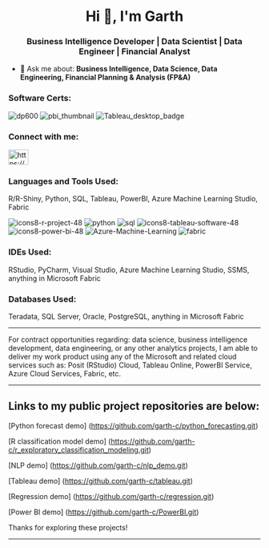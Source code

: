 <h1 align="center">Hi 👋, I'm Garth</h1>
<h3 align="center"> Business Intelligence Developer | Data Scientist | Data Engineer | Financial Analyst </h3>


- 💬 Ask me about: **Business Intelligence, Data Science, Data Engineering, Financial Planning & Analysis (FP&A)**
<h3 align="left">Software Certs:</h3>

![dp600](https://github.com/user-attachments/assets/da1be1aa-ffe3-43fb-99a4-308c1dd657a3)
![pbi_thumbnail](https://github.com/user-attachments/assets/f4579228-0029-451a-b469-2f0123682ec8) ![Tableau_desktop_badge](https://github.com/user-attachments/assets/ceaf66cb-e276-45b9-9ea7-2b1a9aaeef59)





<h3 align="left">Connect with me:</h3>
<p align="left">
<a href="https://linkedin.com/in/https://www.linkedin.com/in/garthcumpston" target="blank"><img align="center" src="https://raw.githubusercontent.com/rahuldkjain/github-profile-readme-generator/master/src/images/icons/Social/linked-in-alt.svg" alt="https://www.linkedin.com/in/garthcumpston" height="30" width="40" /></a>
</p>

<h3 align="left">Languages and Tools Used:</h3>
R/R-Shiny, Python, SQL, Tableau, PowerBI, Azure Machine Learning Studio, Fabric


![icons8-r-project-48](https://github.com/garth-c/garth-c/assets/138831938/a4dcbeee-6125-4292-890f-3fe6a2675ddb)
![python](https://github.com/garth-c/garth-c/assets/138831938/01b4701d-ceb3-48cf-b424-0eda05082fc8)
![sql](https://github.com/garth-c/garth-c/assets/138831938/fc8d573c-0f44-4bfc-94d5-09e99970eb52)
![icons8-tableau-software-48](https://github.com/garth-c/garth-c/assets/138831938/1df6b26d-c670-4f4a-9237-530ffacb409f)
![icons8-power-bi-48](https://github.com/garth-c/garth-c/assets/138831938/7871d1f9-4b05-46f3-b56d-944afe1be7fd)
![Azure-Machine-Learning](https://github.com/user-attachments/assets/5f9b6ac2-f3fc-4696-82fc-a9189b8061e1)
![fabric](https://github.com/user-attachments/assets/209c2a5d-cce5-4e7a-ae1c-13d8fe9c0beb)



<h3 align="left">IDEs Used:</h3>
RStudio, PyCharm, Visual Studio, Azure Machine Learning Studio, SSMS, anything in Microsoft Fabric

<h3 align="left">Databases Used:</h3>
Teradata, SQL Server, Oracle, PostgreSQL, anything in Microsoft Fabric

-------------------------------------------------------------------------

For contract opportunities regarding: data science, business intelligence development, data engineering, or any other analytics projects, I am able to deliver my work product using any of the Microsoft and related cloud services such as: Posit (RStudio) Cloud, Tableau Online, PowerBI Service, Azure Cloud Services, Fabric, etc.

---------------------------------------------------------------------------------

## Links to my public project repositories are below:

[Python forecast demo] (https://github.com/garth-c/python_forecasting.git)

[R classification model demo] (https://github.com/garth-c/r_exploratory_classification_modeling.git)

[NLP demo] (https://github.com/garth-c/nlp_demo.git)

[Tableau demo] (https://github.com/garth-c/tableau.git)

[Regression demo] (https://github.com/garth-c/regression.git)

[Power BI demo] (https://github.com/garth-c/PowerBI.git)


Thanks for exploring these projects!

---------------------------------------------------------------------------------
